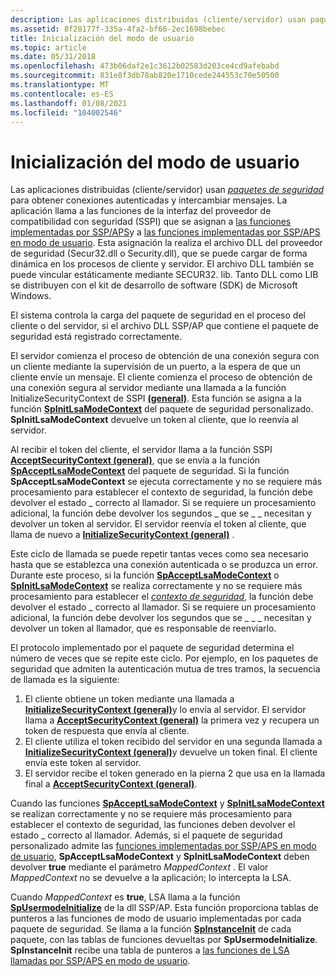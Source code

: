 ```yaml
---
description: Las aplicaciones distribuidas (cliente/servidor) usan paquetes de seguridad para obtener conexiones autenticadas y intercambiar mensajes.
ms.assetid: 8f28177f-335a-4fa2-bf66-2ec1698bebec
title: Inicialización del modo de usuario
ms.topic: article
ms.date: 05/31/2018
ms.openlocfilehash: 473b06daf2e1c3612b02583d203ce4cd9afebabd
ms.sourcegitcommit: 831e8f3db78ab820e1710cede244553c70e50500
ms.translationtype: MT
ms.contentlocale: es-ES
ms.lasthandoff: 01/08/2021
ms.locfileid: "104002546"
---
```

# <a name="user-mode-initialization"></a>Inicialización del modo de usuario

Las aplicaciones distribuidas (cliente/servidor) usan [*paquetes de seguridad*](../secgloss/s-gly.md) para obtener conexiones autenticadas y intercambiar mensajes. La aplicación llama a las funciones de la interfaz del proveedor de compatibilidad con seguridad (SSPI) que se asignan a [las funciones implementadas por SSP/APS](authentication-functions.md)y a [las funciones implementadas por SSP/APS en modo de usuario](authentication-functions.md). Esta asignación la realiza el archivo DLL del proveedor de seguridad (Secur32.dll o Security.dll), que se puede cargar de forma dinámica en los procesos de cliente y servidor. El archivo DLL también se puede vincular estáticamente mediante SECUR32. lib. Tanto DLL como LIB se distribuyen con el kit de desarrollo de software (SDK) de Microsoft Windows.

El sistema controla la carga del paquete de seguridad en el proceso del cliente o del servidor, si el archivo DLL SSP/AP que contiene el paquete de seguridad está registrado correctamente.

El servidor comienza el proceso de obtención de una conexión segura con un cliente mediante la supervisión de un puerto, a la espera de que un cliente envíe un mensaje. El cliente comienza el proceso de obtención de una conexión segura al servidor mediante una llamada a la función InitializeSecurityContext de SSPI [**(general)**](/windows/win32/api/sspi/nf-sspi-initializesecuritycontexta). Esta función se asigna a la función [**SpInitLsaModeContext**](/windows/desktop/api/Ntsecpkg/nc-ntsecpkg-spinitlsamodecontextfn) del paquete de seguridad personalizado. **SpInitLsaModeContext** devuelve un token al cliente, que lo reenvía al servidor.

Al recibir el token del cliente, el servidor llama a la función SSPI [**AcceptSecurityContext (general)**](/windows/win32/api/sspi/nf-sspi-acceptsecuritycontext), que se envía a la función [**SpAcceptLsaModeContext**](/windows/desktop/api/Ntsecpkg/nc-ntsecpkg-spacceptlsamodecontextfn) del paquete de seguridad. Si la función **SpAcceptLsaModeContext** se ejecuta correctamente y no se requiere más procesamiento para establecer el contexto de seguridad, la función debe devolver el estado \_ correcto al llamador. Si se requiere un procesamiento adicional, la función debe devolver los segundos \_ que se \_ \_ necesitan y devolver un token al servidor. El servidor reenvía el token al cliente, que llama de nuevo a [**InitializeSecurityContext (general)**](/windows/win32/api/sspi/nf-sspi-initializesecuritycontexta) .

Este ciclo de llamada se puede repetir tantas veces como sea necesario hasta que se establezca una conexión autenticada o se produzca un error. Durante este proceso, si la función [**SpAcceptLsaModeContext**](/windows/desktop/api/Ntsecpkg/nc-ntsecpkg-spacceptlsamodecontextfn) o [**SpInitLsaModeContext**](/windows/desktop/api/Ntsecpkg/nc-ntsecpkg-spinitlsamodecontextfn) se realiza correctamente y no se requiere más procesamiento para establecer el [*contexto de seguridad*](../secgloss/s-gly.md), la función debe devolver el estado \_ correcto al llamador. Si se requiere un procesamiento adicional, la función debe devolver los segundos que se \_ \_ \_ necesitan y devolver un token al llamador, que es responsable de reenviarlo.

El protocolo implementado por el paquete de seguridad determina el número de veces que se repite este ciclo. Por ejemplo, en los paquetes de seguridad que admiten la autenticación mutua de tres tramos, la secuencia de llamada es la siguiente:

1.  El cliente obtiene un token mediante una llamada a [**InitializeSecurityContext (general)**](/windows/win32/api/sspi/nf-sspi-initializesecuritycontexta)y lo envía al servidor. El servidor llama a [**AcceptSecurityContext (general)**](/windows/win32/api/sspi/nf-sspi-acceptsecuritycontext) la primera vez y recupera un token de respuesta que envía al cliente.
2.  El cliente utiliza el token recibido del servidor en una segunda llamada a [**InitializeSecurityContext (general)**](/windows/win32/api/sspi/nf-sspi-initializesecuritycontexta)y devuelve un token final. El cliente envía este token al servidor.
3.  El servidor recibe el token generado en la pierna 2 que usa en la llamada final a [**AcceptSecurityContext (general)**](/windows/win32/api/sspi/nf-sspi-acceptsecuritycontext).

Cuando las funciones [**SpAcceptLsaModeContext**](/windows/desktop/api/Ntsecpkg/nc-ntsecpkg-spacceptlsamodecontextfn) y [**SpInitLsaModeContext**](/windows/desktop/api/Ntsecpkg/nc-ntsecpkg-spinitlsamodecontextfn) se realizan correctamente y no se requiere más procesamiento para establecer el contexto de seguridad, las funciones deben devolver el estado \_ correcto al llamador. Además, si el paquete de seguridad personalizado admite las [funciones implementadas por SSP/APS en modo de usuario](authentication-functions.md), **SpAcceptLsaModeContext** y **SpInitLsaModeContext** deben devolver **true** mediante el parámetro *MappedContext* . El valor *MappedContext* no se devuelve a la aplicación; lo intercepta la LSA.

Cuando *MappedContext* es **true**, LSA llama a la función [**SpUsermodeInitialize**](/windows/desktop/api/Ntsecpkg/nc-ntsecpkg-spusermodeinitializefn) de la dll SSP/AP. Esta función proporciona tablas de punteros a las funciones de modo de usuario implementadas por cada paquete de seguridad. Se llama a la función [**SpInstanceInit**](/windows/desktop/api/Ntsecpkg/nc-ntsecpkg-spinstanceinitfn) de cada paquete, con las tablas de funciones devueltas por **SpUsermodeInitialize**. **SpInstanceInit** recibe una tabla de punteros a [las funciones de LSA llamadas por SSP/APS en modo de usuario](authentication-functions.md).

 

 
